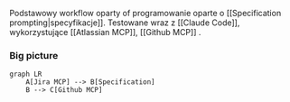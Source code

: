 Podstawowy workflow oparty of programowanie oparte o [[Specification prompting|specyfikacje]]. Testowane wraz z [[Claude Code]], wykorzystujące [[Atlassian MCP]], [[Github MCP]] .
### Big picture
```mermaid
graph LR
    A[Jira MCP] --> B[Specification]
    B --> C[Github MCP]

```